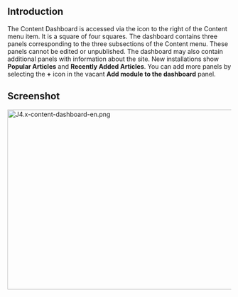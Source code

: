<!-- Filename: J4.x:Content_Dashboard / Display title: Content Dashboard -->

## Introduction

The Content Dashboard is accessed via the icon to the right of the
Content menu item. It is a square of four squares. The dashboard
contains three panels corresponding to the three subsections of the
Content menu. These panels cannot be edited or unpublished. The
dashboard may also contain additional panels with information about the
site. New installations show **Popular Articles** and **Recently Added
Articles**. You can add more panels by selecting the **+** icon in the
vacant **Add module to the dashboard** panel.

## Screenshot

<img
src="https://docs.joomla.org/images/f/f7/J4.x-content-dashboard-en.png"
class="thumbborder" decoding="async" data-file-width="800"
data-file-height="406" width="800" height="406"
alt="J4.x-content-dashboard-en.png" />
